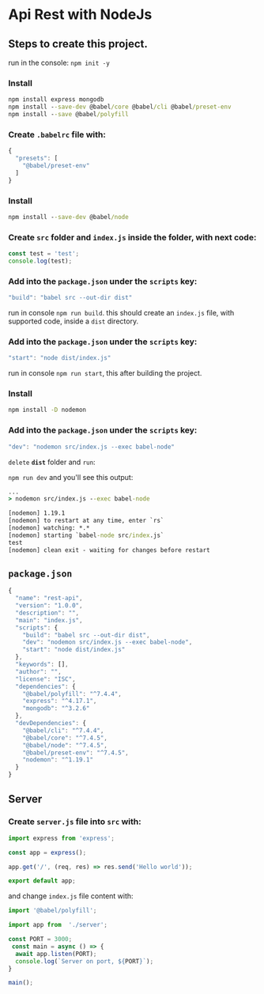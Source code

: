 # Api Rest with NodeJs

## Steps to create this project.

run in the console: `npm init -y`

### Install

```cmd
npm install express mongodb
npm install --save-dev @babel/core @babel/cli @babel/preset-env
npm install --save @babel/polyfill
```

### Create `.babelrc` file with:

```js
{
  "presets": [
    "@babel/preset-env"
  ]
}
```
### Install

```cmd
npm install --save-dev @babel/node
```

### Create `src` folder and `index.js` inside the folder, with next code:

```js
const test = 'test';
console.log(test);
```

### Add into the `package.json` under the `scripts` key:

```js
"build": "babel src --out-dir dist"
```
run in console `npm run build`. this should create an `index.js` file, with supported code, inside a `dist` directory.

### Add into the `package.json` under the `scripts` key:

```js
"start": "node dist/index.js"
```

run in console `npm run start`, this after building the project.

### Install

```cmd
npm install -D nodemon
```
### Add into the `package.json` under the `scripts` key:

```js
"dev": "nodemon src/index.js --exec babel-node"
```

`delete` **`dist`** folder and `run`:

`npm run dev` and you'll see this output:

```cmd
...
> nodemon src/index.js --exec babel-node

[nodemon] 1.19.1
[nodemon] to restart at any time, enter `rs`
[nodemon] watching: *.*
[nodemon] starting `babel-node src/index.js`
test
[nodemon] clean exit - waiting for changes before restart
```

## `package.json`

```js
{
  "name": "rest-api",
  "version": "1.0.0",
  "description": "",
  "main": "index.js",
  "scripts": {
    "build": "babel src --out-dir dist",
    "dev": "nodemon src/index.js --exec babel-node",
    "start": "node dist/index.js"
  },
  "keywords": [],
  "author": "",
  "license": "ISC",
  "dependencies": {
    "@babel/polyfill": "^7.4.4",
    "express": "^4.17.1",
    "mongodb": "^3.2.6"
  },
  "devDependencies": {
    "@babel/cli": "^7.4.4",
    "@babel/core": "^7.4.5",
    "@babel/node": "^7.4.5",
    "@babel/preset-env": "^7.4.5",
    "nodemon": "^1.19.1"
  }
}
```
## Server
### Create `server.js` file into `src` with:

```js
import express from 'express';

const app = express();

app.get('/', (req, res) => res.send('Hello world'));

export default app;

```

and change `index.js` file content with:

```js
import '@babel/polyfill';

import app from  './server';

const PORT = 3000;
 const main = async () => {
  await app.listen(PORT);
  console.log(`Server on port, ${PORT}`);
}

main();

```
